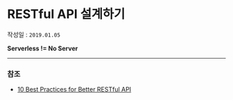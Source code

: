 # RESTful API 설계하기

작성일 : ```2019.01.05```

**Serverless != No Server**

------

### 참조

- [10 Best Practices for Better RESTful API](https://blog.mwaysolutions.com/2014/06/05/10-best-practices-for-better-restful-api/)

